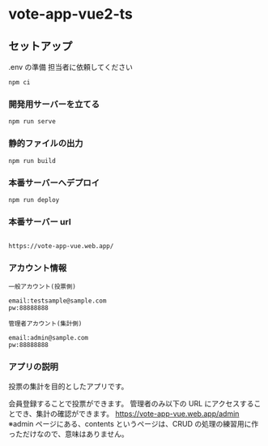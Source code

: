 # vote-app-vue2-ts

## セットアップ

.env の準備
担当者に依頼してください

```
npm ci
```

### 開発用サーバーを立てる

```
npm run serve
```

### 静的ファイルの出力

```
npm run build
```

### 本番サーバーへデプロイ

```
npm run deploy
```

### 本番サーバー url

```

https://vote-app-vue.web.app/
```

### アカウント情報

```
一般アカウント(投票側)

email:testsample@sample.com
pw:88888888

管理者アカウント(集計側)

email:admin@sample.com
pw:88888888

```

### アプリの説明

投票の集計を目的としたアプリです。

会員登録することで投票ができます。
管理者のみ以下の URL にアクセスすることでき、集計の確認ができます。
https://vote-app-vue.web.app/admin
※admin ページにある、contents というページは、CRUD の処理の練習用に作っただけなので、意味はありません。
